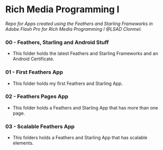 # Rich Media Programming I

*Repo for Apps created using the Feathers and Starling Frameworks in Adobe Flash Pro for Rich Media Programming I @LSAD Clonmel.*

### 00 - Feathers, Starling and Android Stuff

* This folder holds the latest Feathers and Starling Frameworks and an Android Certificate.

### 01 - First Feathers App

* This folder holds my first Feathers and Starling App.

### 02 - Feathers Pages App

* This folder holds a Feathers and Starling App that has more than one page.

### 03 - Scalable Feathers App

* This folders holds a Feathers and Starling App that has scalable elements.
